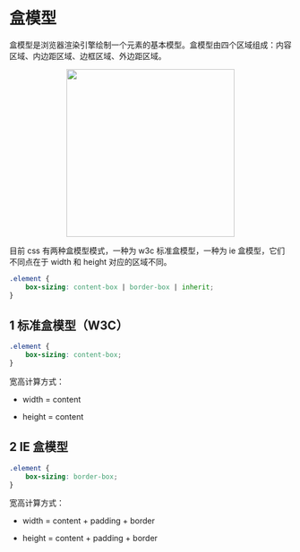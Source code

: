 # 盒模型

盒模型是浏览器渲染引擎绘制一个元素的基本模型。盒模型由四个区域组成：内容区域、内边距区域、边框区域、外边距区域。

<div align="center">
    <img width="300px" height="auto" src="https://zblog-images.oss-cn-hangzhou.aliyuncs.com/cssBoxSizing.jpg" />
</div>

目前 css 有两种盒模型模式，一种为 w3c 标准盒模型，一种为 ie 盒模型，它们不同点在于 width 和 height 对应的区域不同。

```css
.element {
    box-sizing: content-box | border-box | inherit;
}
```

## 1 标准盒模型（W3C）


```css
.element {
    box-sizing: content-box;
} 
```

宽高计算方式：

- width  = content 

- height = content 
 
## 2 IE 盒模型 

```css 
.element {
    box-sizing: border-box;
}
```

宽高计算方式：

- width  = content + padding + border

- height = content + padding + border 